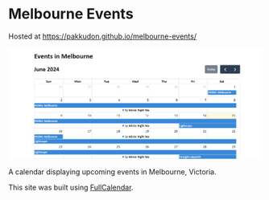 # Melbourne Events

Hosted at https://pakkudon.github.io/melbourne-events/

![Screenshot](./screenshot.png)

A calendar displaying upcoming events in Melbourne, Victoria.

This site was built using [FullCalendar](https://fullcalendar.io/).
